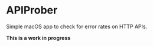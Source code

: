 # APIProber

Simple macOS app to check for error rates on HTTP APIs.

**This is a work in progress**
